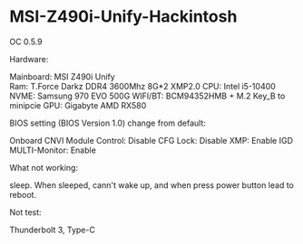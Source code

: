 # MSI-Z490i-Unify-Hackintosh
OC 0.5.9

Hardware:

Mainboard: MSI Z490i Unify  
 Ram: T.Force Darkz DDR4 3600Mhz 8G*2 XMP2.0 
 CPU: Intel i5-10400 
 NVME: Samsung 970 EVO 500G
 WIFI/BT: BCM94352HMB + M.2 Key_B to minipcie
 GPU: Gigabyte AMD RX580


BIOS setting (BIOS Version 1.0) change from default:

Onboard CNVI Module Control: Disable
CFG Lock: Disable
XMP: Enable
IGD MULTI-Monitor: Enable


What not working:

sleep. When sleeped, cann't wake up, and when press power button lead to reboot.

Not test:

Thunderbolt 3, Type-C

